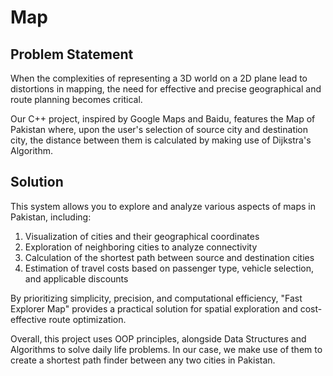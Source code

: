 # Map
## Problem Statement
When the complexities of representing a 3D world on a 2D plane lead to distortions in mapping, the need for effective and precise geographical and route planning becomes critical.

Our C++ project, inspired by Google Maps and Baidu, features the Map of Pakistan where, upon the user's selection of source city and destination city, the distance between them is calculated by making use of Dijkstra's Algorithm.

## Solution
This system allows you to explore and analyze various aspects of maps in Pakistan, including:
  1. Visualization of cities and their geographical coordinates
  2. Exploration of neighboring cities to analyze connectivity
  3. Calculation of the shortest path between source and destination cities
  4. Estimation of travel costs based on passenger type, vehicle selection, and applicable discounts

By prioritizing simplicity, precision, and computational efficiency, "Fast Explorer Map" provides a practical solution for spatial exploration and cost-effective route optimization.

Overall, this project uses OOP principles, alongside Data Structures and Algorithms to solve daily life problems. In our case, we make use of them to create a shortest path finder between any two cities in Pakistan.
